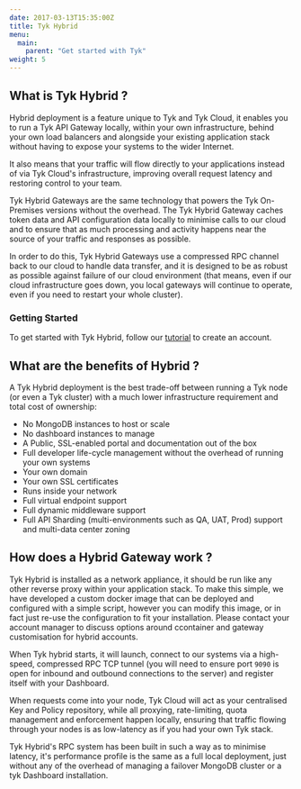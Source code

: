 ```yaml
---
date: 2017-03-13T15:35:00Z
title: Tyk Hybrid
menu: 
  main:
    parent: "Get started with Tyk"
weight: 5
---
```

## What is Tyk Hybrid ?

Hybrid deployment is a feature unique to Tyk and Tyk Cloud, it enables you to run a Tyk API Gateway locally, within your own infrastructure, behind your own load balancers and alongside your existing application stack without having to expose your systems to the wider Internet.

It also means that your traffic will flow directly to your applications instead of via Tyk Cloud's infrastructure, improving overall request latency and restoring control to your team.

Tyk Hybrid Gateways are the same technology that powers the Tyk On-Premises versions without the overhead. The Tyk Hybrid Gateway caches token data and API configuration data locally to minimise calls to our cloud and to ensure that as much processing and activity happens near the source of your traffic and responses as possible.

In order to do this, Tyk Hybrid Gateways use a compressed RPC channel back to our cloud to handle data transfer, and it is designed to be as robust as possible against failure of our cloud environment (that means, even if our cloud infrastructure goes down, you local gateways will continue to operate, even if you need to restart your whole cluster).

### Getting Started

To get started with Tyk Hybrid, follow our [tutorial][1] to create an account.

## What are the benefits of Hybrid ?

A Tyk Hybrid deployment is the best trade-off between running a Tyk node (or even a Tyk cluster) with a much lower infrastructure requirement and total cost of ownership:

*   No MongoDB instances to host or scale
*   No dashboard instances to manage
*   A Public, SSL-enabled portal and documentation out of the box
*   Full developer life-cycle management without the overhead of running your own systems
*   Your own domain
*   Your own SSL certificates
*   Runs inside your network
*   Full virtual endpoint support
*   Full dynamic middleware support
*   Full API Sharding (multi-environments such as QA, UAT, Prod) support and multi-data center zoning

## How does a Hybrid Gateway work ?

Tyk Hybrid is installed as a network appliance, it should be run like any other reverse proxy within your application stack. To make this simple, we have developed a custom docker image that can be deployed and configured with a simple script, however you can modify this image, or in fact just re-use the configuration to fit your installation. Please contact your account manager to discuss options around ccontainer and gateway customisation for hybrid accounts.

When Tyk hybrid starts, it will launch, connect to our systems via a high-speed, compressed RPC TCP tunnel (you will need to ensure port `9090` is open for inbound and outbound connections to the server) and register itself with your Dashboard.

When requests come into your node, Tyk Cloud will act as your centralised Key and Policy repository, while all proxying, rate-limiting, quota management and enforcement happen locally, ensuring that traffic flowing through your nodes is as low-latency as if you had your own Tyk stack.

Tyk Hybrid's RPC system has been built in such a way as to minimise latency, it's performance profile is the same as a full local deployment, just without any of the overhead of managing a failover MongoDB cluster or a tyk Dashboard installation.

 [1]: /get-started/with-tyk-hybrid/create-an-account/
